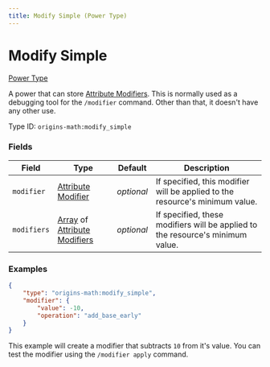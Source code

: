 ```yaml
---
title: Modify Simple (Power Type)
---
```


# Modify Simple

[Power Type](../power_types.md)

A power that can store [Attribute Modifiers](https://origins.readthedocs.io/en/latest/types/data_types/attribute_modifier/#attribute_modifier). This is normally used as a debugging tool for the `/modifier` command. Other than that, it doesn't have any other use.

Type ID: `origins-math:modify_simple`

### Fields

| Field         | Type | Default | Description
|---------------|------|---------|-------------
| `modifier`	|[Attribute Modifier](https://origins.readthedocs.io/en/latest/types/data_types/attribute_modifier/) | _optional_ | If specified, this modifier will be applied to the resource's minimum value.|
| `modifiers`	|[Array](https://origins.readthedocs.io/en/latest/types/data_types/array/) of [Attribute Modifiers](https://origins.readthedocs.io/en/latest/types/data_types/attribute_modifier/) | _optional_ | If specified, these modifiers will be applied to the resource's minimum value.|

### Examples

```json
{
	"type": "origins-math:modify_simple",
	"modifier": {
		"value": -10,
		"operation": "add_base_early"
	}
}
```

This example will create a modifier that subtracts `10` from it's value. You can test the modifier using the `/modifier apply` command. 